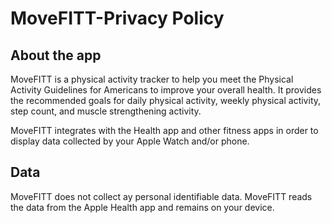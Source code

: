 # MoveFITT-Privacy Policy 


## About the app

MoveFITT is a physical activity tracker to help you meet the Physical Activity Guidelines for Americans to improve your overall health. It provides the recommended goals for daily physical activity, weekly physical activity, step count, and muscle strengthening activity. 

MoveFITT integrates with the Health app and other fitness apps in order to display data collected by your Apple Watch and/or phone.

## Data 

MoveFITT does not collect ay personal identifiable data. MoveFITT reads the data from the Apple Health app and remains on your device.



